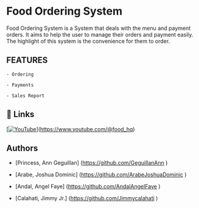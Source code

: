 #  Food Ordering System

 Food Ordering System is a System that deals with the menu and payment orders. It aims to help the user to manage their orders and payment easily. The highlight of this system is the convenience for them to order.

## FEATURES

    - Ordering

    - Payments

    - Sales Report 

## 🔗 Links

[[![YouTube](https://m.youtube.com/style=for-the-badge&logo=ko-fi&logoColor=white)](https://katherineoelsner.com/)](https://www.youtube.com/@food_hq)

## Authors

- [Princess, Ann Geguillan] (https://github.com/GeguillanAnn )

- [Arabe, Joshua Dominic] (https://github.com/ArabeJoshuaDominic ) 

- [Andal, Angel Faye] (https://github.com/AndalAngelFaye )

- [Calahati, Jimmy Jr.] (https://github.com/Jimmycalahati ) 
